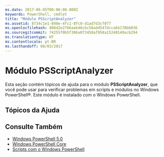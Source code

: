 ```yaml
---
ms.date: 2017-06-05T00:00:00.000Z
keywords: PowerShell, cmdlet
title: "Módulo PSScriptAnalyzer"
ms.assetid: 8734c1e1-898e-4fc1-8fc0-d1ad7d3cf077
ms.openlocfilehash: 808d2e2766aeb46cbc58add547dcca64170bb036
ms.sourcegitcommit: 74255f0b5f386a072458af058a15240140acb294
ms.translationtype: HT
ms.contentlocale: pt-BR
ms.lasthandoff: 08/03/2017
---
```

# <a name="psscriptanalyzer-module"></a>Módulo PSScriptAnalyzer
Esta seção contém tópicos de ajuda para o módulo **PSScriptAnalyzer**, que você pode usar para verificar problemas em scripts e módulos no Windows PowerShell®. Este módulo é instalado com o Windows PowerShell.

## <a name="help-topics"></a>Tópicos da Ajuda

## <a name="see-also"></a>Consulte Também
- [Windows PowerShell 5.0](Windows-PowerShell-5.0.md)
- [Windows PowerShell Core](https://technet.microsoft.com/en-us/library/4b75f1e4-f327-48f3-92ab-bf5435094d41)
- [Scripts com o Windows PowerShell](../../getting-started/fundamental/Scripting-with-Windows-PowerShell.md)

